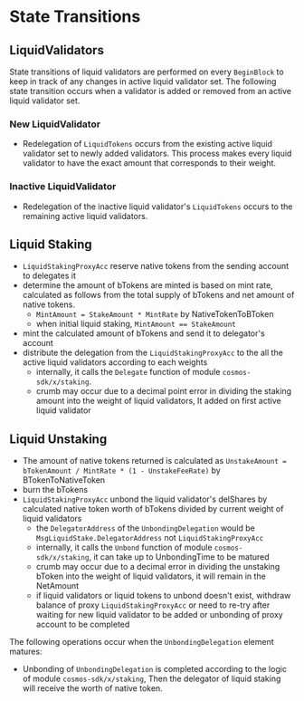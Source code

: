 <!-- order: 3 -->

# State Transitions

## LiquidValidators

State transitions of liquid validators are performed on every `BeginBlock` to keep in track of any changes in active liquid validator set. The following state transition occurs when a validator is added or removed from an active liquid validator set.

### New LiquidValidator

- Redelegation of `LiquidTokens` occurs from the existing active liquid validator set to newly added validators. This process makes every liquid validator to have the exact amount that corresponds to their weight.

### Inactive LiquidValidator

- Redelegation of the inactive liquid validator's `LiquidTokens` occurs to the remaining active liquid validators.

## Liquid Staking

- `LiquidStakingProxyAcc` reserve native tokens from the sending account to delegates it
- determine the amount of bTokens are minted is based on mint rate, calculated as follows from the total supply of bTokens and net amount of native tokens.
  - `MintAmount = StakeAmount * MintRate` by NativeTokenToBToken
  - when initial liquid staking, `MintAmount == StakeAmount`
- mint the calculated amount of bTokens and send it to delegator's account
- distribute the delegation from the `LiquidStakingProxyAcc` to the all the active liquid validators according to each weights
  - internally, it calls the `Delegate` function of module `cosmos-sdk/x/staking`.
  - crumb may occur due to a decimal point error in dividing the staking amount into the weight of liquid validators, It added on first active liquid validator

## Liquid Unstaking

- The amount of native tokens returned is calculated as `UnstakeAmount = bTokenAmount / MintRate * (1 - UnstakeFeeRate)` by BTokenToNativeToken
- burn the bTokens
- `LiquidStakingProxyAcc` unbond the liquid validator's delShares by calculated native token worth of bTokens divided by current weight of liquid validators
  - the `DelegatorAddress` of the `UnbondingDelegation` would be `MsgLiquidStake.DelegatorAddress` not `LiquidStakingProxyAcc`
  - internally, it calls the `Unbond` function of module `cosmos-sdk/x/staking`, it can take up to UnbondingTime to be matured
  - crumb may occur due to a decimal error in dividing the unstaking bToken into the weight of liquid validators, it will remain in the NetAmount
  - if liquid validators or liquid tokens to unbond doesn't exist, withdraw balance of proxy `LiquidStakingProxyAcc` or need to re-try after waiting for new liquid validator to be added or unbonding of proxy account to be completed

The following operations occur when the `UnbondingDelegation` element matures:

- Unbonding of `UnbondingDelegation` is completed according to the logic of module `cosmos-sdk/x/staking`, Then the delegator of liquid staking will receive the worth of native token.

